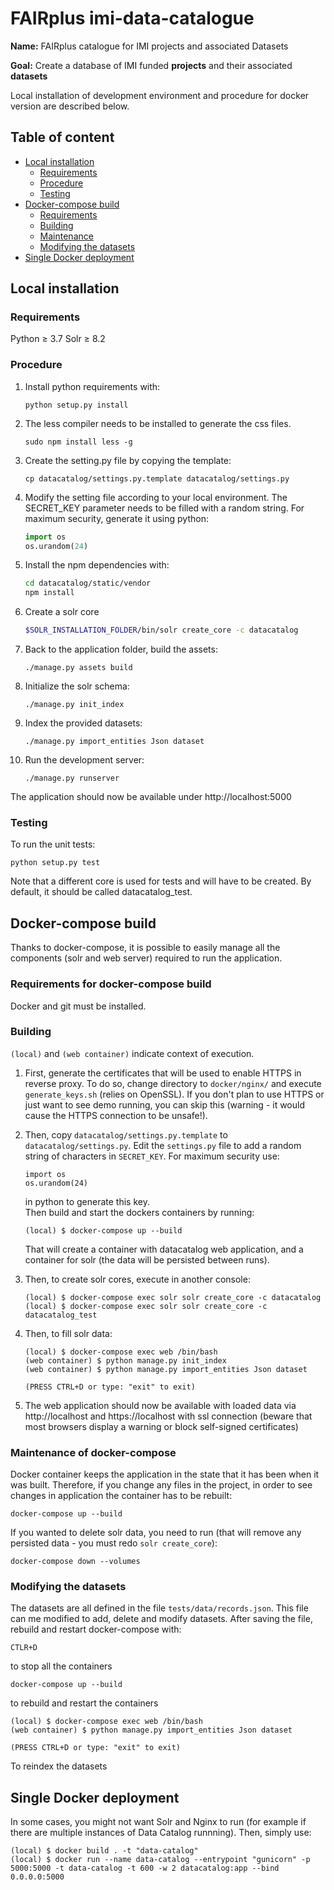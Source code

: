 # FAIRplus imi-data-catalogue

**Name:** FAIRplus catalogue for IMI projects and associated Datasets

**Goal:** Create a database of IMI funded **projects** and their associated **datasets**

Local installation of development environment and procedure for docker version are described below. 

## Table of content

  * [Local installation](#local-installation)
  	* [Requirements](#requirements)
	* [Procedure](#procedure)
	* [Testing](#testing)
  * [Docker-compose build](#docker-compose-build)
  	* [Requirements](#requirements-for-docker-compose-build)
	* [Building](#building)
	* [Maintenance](#maintenance-of-docker-compose)
	* [Modifying the datasets](#modifying-the-datasets)
  * [Single Docker deployment](#single-docker-deployment)
  
## Local installation

### Requirements

Python ≥ 3.7
Solr ≥ 8.2

### Procedure

1. Install python requirements with:

    ```
    python setup.py install
    ```

1. The less compiler needs to be installed to generate the css files.

    ```
    sudo npm install less -g
    ```

1. Create the setting.py file by copying the template:
    ```
    cp datacatalog/settings.py.template datacatalog/settings.py
    ```
1. Modify the setting file according to your local environment.
   The SECRET_KEY parameter needs to be filled with a random string.
   For maximum security, generate it using python:
   ```python
   import os
   os.urandom(24)
    ```
1. Install the npm dependencies with:

    ```bash
    cd datacatalog/static/vendor
    npm install
    ```
1. Create a solr core
    ```bash
    $SOLR_INSTALLATION_FOLDER/bin/solr create_core -c datacatalog
    ```

1. Back to the application folder, build the assets:

    ```
    ./manage.py assets build
    ```

1. Initialize the solr schema:

    ```
    ./manage.py init_index
    ```
1. Index the provided datasets:

     ```
     ./manage.py import_entities Json dataset
     ```

1. Run the development server:

    ```
    ./manage.py runserver
    ```
The application should now be available under http://localhost:5000

### Testing
To run the unit tests:

```
python setup.py test
```

Note that a different core is used for tests and will have to be created.
By default, it should be called datacatalog_test.
## Docker-compose build
Thanks to docker-compose, it is possible to easily manage all the components (solr and web server) required to run the application.

### Requirements for docker-compose build

Docker and git must be installed.

### Building

`(local)` and `(web container)` indicate context of execution.

1. First, generate the certificates that will be used to enable HTTPS in reverse proxy. To do so, change directory to `docker/nginx/` and execute `generate_keys.sh` (relies on OpenSSL).
If you don't plan to use HTTPS or just want to see demo running, you can skip this (warning - it would cause the HTTPS connection to be unsafe!).

1. Then, copy `datacatalog/settings.py.template` to `datacatalog/settings.py`. Edit the `settings.py` file to add a random string of characters in `SECRET_KEY`.
	For maximum security use:
	
	```
	import os
	os.urandom(24)
	```
	in python to generate this key.  
	Then build and start the dockers containers by running:

	```
	(local) $ docker-compose up --build
	```
	
	That will create a container with datacatalog web application, and a container for solr (the data will be persisted between runs).

1. Then, to create solr cores, execute in another console:

	```
	(local) $ docker-compose exec solr solr create_core -c datacatalog
	(local) $ docker-compose exec solr solr create_core -c datacatalog_test
	
	```

1. Then, to fill solr data:  

	```
	(local) $ docker-compose exec web /bin/bash
	(web container) $ python manage.py init_index 
	(web container) $ python manage.py import_entities Json dataset 
	
	(PRESS CTRL+D or type: "exit" to exit)
	```
1. The web application should now be available with loaded data via http://localhost and https://localhost with ssl connection (beware that most browsers display a warning or block self-signed certificates)

### Maintenance of docker-compose
Docker container keeps the application in the state that it has been when it was built. 
Therefore, if you change any files in the project, in order to see changes in application the container has to be rebuilt:

```
docker-compose up --build
```

If you wanted to delete solr data, you need to run (that will remove any persisted data - you must redo `solr create_core`):

```
docker-compose down --volumes
```

### Modifying the datasets

The datasets are all defined in the file `tests/data/records.json`.
This file can me modified to add, delete and modify datasets.
After saving the file, rebuild and restart docker-compose with:

```
CTLR+D
```
to stop all the containers

```
docker-compose up --build
```
to rebuild and restart the containers

```
(local) $ docker-compose exec web /bin/bash
(web container) $ python manage.py import_entities Json dataset 

(PRESS CTRL+D or type: "exit" to exit)
```
To reindex the datasets

## Single Docker deployment
In some cases, you might not want Solr and Nginx to run (for example if there are multiple instances of Data Catalog runnning).
Then, simply use:

```
(local) $ docker build . -t "data-catalog"
(local) $ docker run --name data-catalog --entrypoint "gunicorn" -p 5000:5000 -t data-catalog -t 600 -w 2 datacatalog:app --bind 0.0.0.0:5000
```
